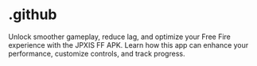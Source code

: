 # .github
 Unlock smoother gameplay, reduce lag, and optimize your Free Fire experience with the JPXIS FF APK. Learn how this app can enhance your performance, customize controls, and track progress.
